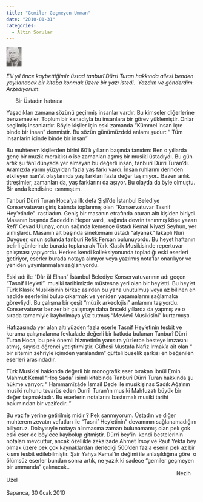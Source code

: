 ```yaml
---
title: "Gemiler Geçmeyen Umman"
date: "2010-01-31"
categories: 
  - Altın Sorular
---
```


_![](../uploads/image/durru.jpg)_

_Elli yıl önce kaybettiğimiz üstad tanburî Dürri Turan hakkında ailesi benden yayılanacak bir kitaba konmak üzere bir yazı istedi.  Yazdım ve gönderdim. Arzediyorum_: 

      Bir Üstadın hatırası

Yaşadıkları zamana sözünü geçirmiş insanlar vardır. Bu kimseler diğerlerine benzemezler. Toplum bir kanadıyla bu insanlara bir görev yüklemiştir. Onlar seçilmiş insanlardır. Böyle kişiler için eski zamanda “Kümmel insan içre binde bir insan” denmiştir. Bu sözün günümüzdeki anlamı şudur: “ Tüm insanlarin içinde binde bir insan”

Bu muhterem kişilerden birini 60’lı yılların başında tanıdım: Ben o yıllarda genç bir muzik meraklısı o ise zamanları aşmış bir musiki üstadıydı. Bu gün artık şu fânî dünyada yer almayan bu değerli insan, tanburî Dürri Turan’dı. Aramızda yarım yüzyıldan fazla yaş farkı vardı. İnsan ruhlarını derinden etkileyen san’at olaylarında yaş farkları fazla değer taşımıyor.. Bazen anlık titreşimler, zamanları da, yaş farklarını da aşıyor. Bu olayda da öyle olmuştu. Bir anda kendisine  ısınmıştım.

Tanburî Dürri Turan Hoca’ya ilk defa Şişli’de İstanbul Belediye Konservatuvarı giriş katında toplanmış olan “Konservatuvar Tasnif Hey’etinde”  rastladım. Geniş bir masanın etrafında oturan altı kişiden biriydi. Masanın başında Sadeddin Heper vardı, sağında devrin tanınmış köşe yazarı Refi’ Cevad Ulunay, onun sağında kemençe üstadı Kemal Niyazi Seyhun, yer almışlardı. Masanın alt başında sinekemanı üstadı “alyanak” lakaplı Nuri Duyguer, onun solunda tanburi Refik Fersan bulunuyordu. Bu heyet haftanın belirli günlerinde burada toplanarak Türk Klasik Musikisinde repertuvar çalışması yapıyordu. Herkes kendi kolleksiyonunda topladığı eski eserleri getiriyor, eserler burada notaya alınıyor veya yazılmış nota’lar onarılıyor ve yeniden yayınlanmaları sağlanıyordu.

Eski adı ile “Dâr ül Elhan” İstanbul Belediye Konservatuvarının adı geçen  “Tasnif Hey’eti”  musiki tarihimizde müstesna yeri olan bir hey’etti. Bu hey’et Türk Klasik Musikisinin birkaç asırdan bu yana unutulmuş veya az bilinen en nadide eserlerini bulup çıkarmak ve yeniden yaşamalarını sağlamaka görevliydi. Bu çalışma bir çeşit “müzik arkeolojisi” anlamını taşıyordu. Konservatuvar benzer bir çalışmayı daha önceki yıllarda da yapmış ve o sırada tamamiyle kaybolmaya yüz tutmuş “Mevlevî Musikisini” kurtarmıştı.

Hafızasında yer alan altı yüzden fazla eserle Tasnif Hey’etinin tesbit ve koruma çalışmalarına fevkalade değerli bir katkıda bulunan Tanburî Dürri Turan Hoca, bu pek önemli hizmetinin yanısıra yüzlerce besteye imzasını atmış, sayısız öğrenci yetiştirmiştir. Güftesi Mustafa Nafiz Irmak’a ait olan “ bir sitemin zehriyle içimden yaralandım” güfteli buselik şarkısı en beğenilen eserleri arasındadır.

Türk Musikisi hakkında değerli bir monografik eser bırakan İbnül Emin Mahmut Kemal “Hoş Sada” isimli kitabında Tanburî Dürri Turan hakkında şu hükme varıyor: “ Hammamîzâde İsmail Dede ile musikişinas Sadık Ağa’nın musiki ruhunu tevarüs eden Durrî  Turan’ın musiki Mahfuzatı büyük bir değer taşımaktadır. Bu eserlerin notalarını bastırmak musiki tarihi bakımından bir vazifedir..”

Bu vazife yerine getirilmiş midir ? Pek sanmıyorum. Üstadın ve diğer muhterem zevatın vefatları ile “Tasnif Hey’etinin” devamının sağlanamadığını biliyoruz. Dolayısıyle notaya alınmasına zaman bulunamamış olan pek çok eski eser de böylece kaybolup gitmiştir. Dürri bey'in  kendi bestelerinin notaları mevcuttur, ancak özellikle zekaizade Ahmet İrsoy ve Rauf Yekta bey olmak üzere pek çok kaynaklardan derlediği 500’den fazla eserin pek az bir kısmı tesbit edilebilmiştir. Şair Yahya Kemal’in değimi ile anlaşıldığına göre  o ölümsüz eserler bundan sonra artık, ne yazık ki sadece “gemiler geçmeyen bir ummanda” çalınacak..                                             
                                                                                                                  Nezih Uzel  
                                                                                                                  Sapanca, 30 0cak 2010
